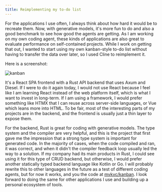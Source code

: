 ```yaml
---
title: Reimplementing my to-do list
---
```


For the applications I use often, I always think about how hard it would be to recreate them. Now, with generative models, it's more fun to do and also a good benchmark to see how good the agents are getting. As I am working on my own coding agent, these kinds of applications are also great to evaluate performance on self-contained projects. While I work on getting that out, I wanted to start using my own kanban-style to-do list without having to transfer the data over later, so I used Cline to reimplement it.

Here is a screenshot: 

![kanban](/static/images/kanban.png)

It's a React SPA frontend with a Rust API backend that uses Axum and Diesel. If I were to do it again today, I would not use React because I feel like I am learning React instead of the web platform itself, which is what I want to invest in long-term. If I am using a framework, I would prefer something like HTMX that I can reuse across server-side languages, or Vue which leans more into HTML. To be fair, most of the interesting parts of my projects are in the backend, and the frontend is usually just a thin layer to expose them.

For the backend, Rust is great for coding with generative models. The type system and the compiler are very helpful, and this is the project that first gave me the impression that a strong type system is important for generated code. In the majority of cases, when the code compiled and ran, it was correct, and when it didn't the compiler feedback loop usually led the way to a solution. If my company had its main products in Rust, I could see using it for this type of CRUD backend, but otherwise, I would prefer another statically typed backend language like Kotlin or Go. I will probably rewrite this to other languages in the future as a test of different coding agents, but for now it works, and you the code at [mvkvc/kanban](https://github.com/mvkvc/kanban). I look forward to doing the same for other applications I use and building up a personal ecosystem of tools.
